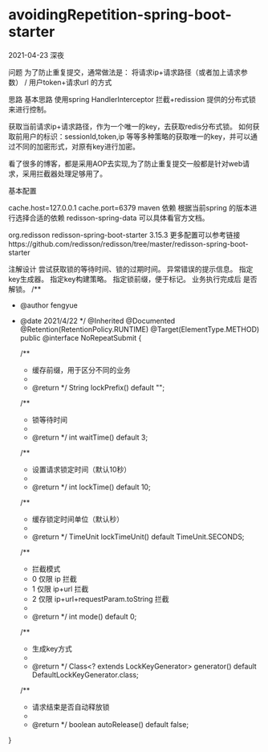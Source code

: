 # avoidingRepetition-spring-boot-starter

2021-04-23 深夜

问题
为了防止重复提交，通常做法是： 将请求ip+请求路径（或者加上请求参数） / 用户token+请求url 的方式

思路
基本思路
使用spring HandlerInterceptor 拦截+redission 提供的分布式锁来进行控制。

获取当前请求ip+请求路径，作为一个唯一的key，去获取redis分布式锁。 如何获取前用户的标识：sessionId,token,ip 等等多种策略的获取唯一的key，并可以通过不同的加密形式，对原有key进行加密。

看了很多的博客，都是采用AOP去实现,为了防止重复提交一般都是针对web请求，采用拦截器处理足够用了。

基本配置

cache.host=127.0.0.1
cache.port=6379
maven 依赖
根据当前spring 的版本进行选择合适的依赖 redisson-spring-data 可以具体看官方文档。

 <dependency>
   <groupId>org.redisson</groupId>
   <artifactId>redisson-spring-boot-starter</artifactId>
   <version>3.15.3</version>
</dependency>
更多配置可以参考链接
https://github.com/redisson/redisson/tree/master/redisson-spring-boot-starter

注解设计
尝试获取锁的等待时间、锁的过期时间。
异常错误的提示信息。
指定key生成器。
指定key构建策略。
指定锁前缀，便于标记。
业务执行完成后 是否解锁。
/**
 * @author fengyue
 * @date 2021/4/22
 */
@Inherited
@Documented
@Retention(RetentionPolicy.RUNTIME)
@Target(ElementType.METHOD)
public @interface NoRepeatSubmit {

    /**
     * 缓存前缀，用于区分不同的业务
     *
     * @return
     */
    String lockPrefix() default "";


    /**
     * 锁等待时间
     *
     * @return
     */
    int waitTime() default 3;

    /**
     * 设置请求锁定时间（默认10秒）
     *
     * @return
     */
    int lockTime() default 10;

    /**
     * 缓存锁定时间单位（默认秒）
     *
     * @return
     */
    TimeUnit lockTimeUnit() default TimeUnit.SECONDS;


    /**
     * 拦截模式
     * 0 仅限 ip 拦截
     * 1 仅限 ip+url 拦截
     * 2 仅限 ip+url+requestParam.toString 拦截
     *
     * @return
     */
    int mode() default 0;


    /**
     * 生成key方式
     *
     * @return
     */
    Class<? extends LockKeyGenerator> generator() default DefaultLockKeyGenerator.class;


    /**
     * 请求结束是否自动释放锁
     *
     * @return
     */
    boolean autoRelease() default false;


}
